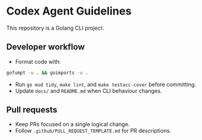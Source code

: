 # Codex Agent Guidelines

This repository is a Golang CLI project.

## Developer workflow
- Format code with:

```sh
gofumpt -w . && goimports -w .
```
- Run `go mod tidy`, `make lint`, and `make testacc-cover` before committing.
- Update `docs/` and `README.md` when CLI behaviour changes.

## Pull requests
- Keep PRs focused on a single logical change.
- Follow `.github/PULL_REQUEST_TEMPLATE.md` for PR descriptions.
